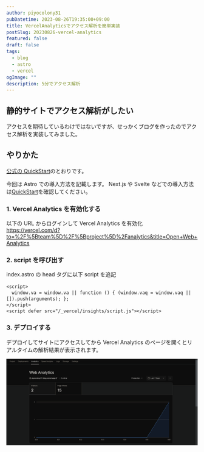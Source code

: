 ```yaml
---
author: piyocolony31
pubDatetime: 2023-08-26T19:35:00+09:00
title: VercelAnalyticsでアクセス解析を簡単実装
postSlug: 20230826-vercel-analytics
featured: false
draft: false
tags:
  - blog
  - astro
  - vercel
ogImage: ""
description: 5分でアクセス解析
---
```


## 静的サイトでアクセス解析がしたい

アクセスを期待しているわけではないですが、せっかくブログを作ったのでアクセス解析を実装してみました。

## やりかた

[公式の QuickStart](https://vercel.com/docs/analytics/quickstart)のとおりです。

今回は Astro での導入方法を記載します。
Next.js や Svelte などでの導入方法は[QuickStart](https://vercel.com/docs/analytics/quickstart)を確認してください。

### 1. Vercel Analytics を有効化する

以下の URL からログインして Vercel Analytics を有効化
https://vercel.com/d?to=%2F%5Bteam%5D%2F%5Bproject%5D%2Fanalytics&title=Open+Web+Analytics

### 2. script を呼び出す

index.astro の head タグに以下 script を追記

```
<script>
  window.va = window.va || function () { (window.vaq = window.vaq || []).push(arguments); };
</script>
<script defer src="/_vercel/insights/script.js"></script>
```

### 3. デプロイする

デプロイしてサイトにアクセスしてから Vercel Analytics のページを開くとリアルタイムの解析結果が表示されます。

![Vercel Analytics](/public/assets/post/20230826-vercel-analytics.png)
